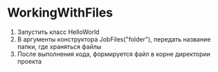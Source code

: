# WorkingWithFiles

1. Запустить класс HelloWorld
2. В аргументы конструктора JobFiles("folder"), передать название папки, где храняться файлы
3. После выполнения кода, формируется файл в корне директории проекта
